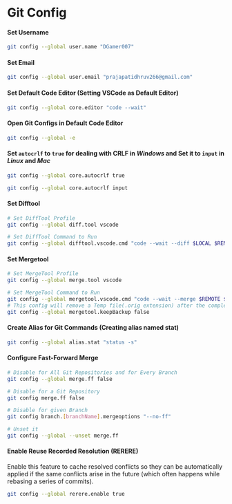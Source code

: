 # Git Config

#### Set Username

```bash
git config --global user.name "DGamer007"
```

#### Set Email

```bash
git config --global user.email "prajapatidhruv266@gmail.com"
```

#### Set Default Code Editor (Setting VSCode as Default Editor)

```bash
git config --global core.editor "code --wait"
```

#### Open Git Configs in Default Code Editor

```bash
git config --global -e
```

#### Set **`autocrlf`** to **`true`** for dealing with CRLF in _Windows_ and Set it to **`input`** in _Linux_ and _Mac_

```bash
git config --global core.autocrlf true

git config --global core.autocrlf input
```

#### Set Difftool

```bash
# Set DiffTool Profile
git config --global diff.tool vscode

# Set DiffTool Command to Run
git config --global difftool.vscode.cmd "code --wait --diff $LOCAL $REMOTE"
```

#### Set Mergetool

```bash
# Set MergeTool Profile
git config --global merge.tool vscode

# Set MergeTool Command to Run
git config --global mergetool.vscode.cmd "code --wait --merge $REMOTE $LOCAL $BASE $MERGED"
# This config will remove a Temp file(.orig extension) after the completion of Merge Operation
git config --global mergetool.keepBackup false
```

#### Create Alias for Git Commands (Creating alias named **stat**)

```bash
git config --global alias.stat "status -s"
```

#### Configure Fast-Forward Merge

```bash
# Disable for All Git Repositories and for Every Branch
git config --global merge.ff false

# Disable for a Git Repository
git config merge.ff false

# Disable for given Branch
git config branch.[branchName].mergeoptions "--no-ff"

# Unset it
git config --global --unset merge.ff
```

#### Enable Reuse Recorded Resolution (RERERE)

Enable this feature to cache resolved conflicts so they can be automatically applied if the same conflicts arise in the future (which often happens while rebasing a series of commits).

```bash
git config --global rerere.enable true
```
